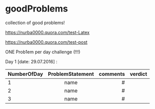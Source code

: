 # goodProblems
collection of good problems!

https://nurba0000.quora.com/test-Latex

https://nurba0000.quora.com/test-post

ONE Prob1em per day challenge (!!!)

Day 1 [date: 29.07.2016] :

| NumberOfDay        | ProblemStatement           | comments  | verdict |
| ------------- |:-------------:| -----:|-------:|
| 1      | name | # | |
|  2     | name      |  # |
| 3 | name      |    # ||

